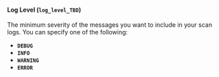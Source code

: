 #### Log Level (`log_level_TBD`) 

The minimum severity of the messages you want to include in your scan logs. You can specify one of the following:
* **`DEBUG`**
* **`INFO`**
* **`WARNING`**
* **`ERROR`**